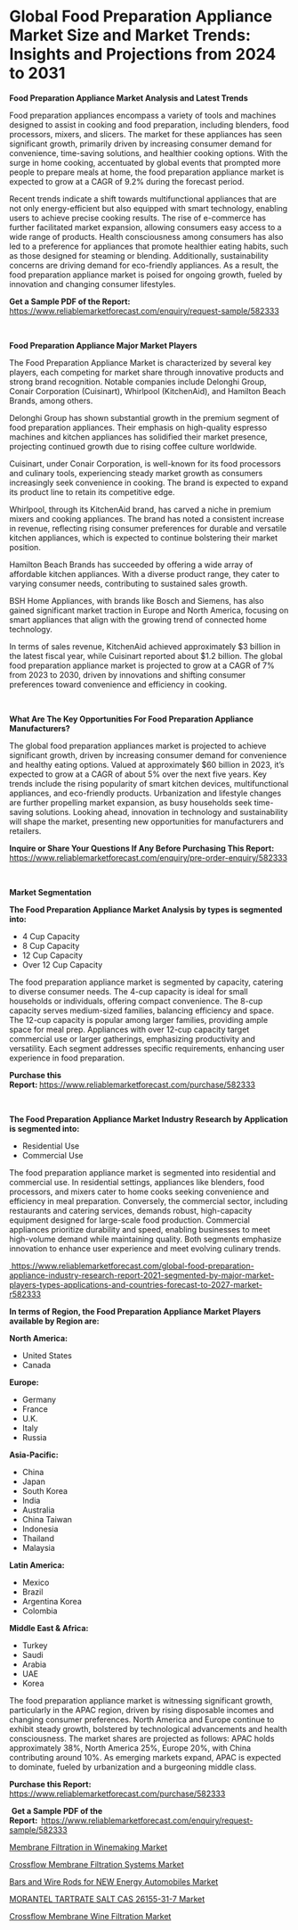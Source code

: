 <p><h1>Global Food Preparation Appliance Market Size and Market Trends: Insights and Projections from 2024 to 2031</h1></p><p><strong>Food Preparation Appliance Market Analysis and Latest Trends</strong></p>
<p><p>Food preparation appliances encompass a variety of tools and machines designed to assist in cooking and food preparation, including blenders, food processors, mixers, and slicers. The market for these appliances has seen significant growth, primarily driven by increasing consumer demand for convenience, time-saving solutions, and healthier cooking options. With the surge in home cooking, accentuated by global events that prompted more people to prepare meals at home, the food preparation appliance market is expected to grow at a CAGR of 9.2% during the forecast period.</p><p>Recent trends indicate a shift towards multifunctional appliances that are not only energy-efficient but also equipped with smart technology, enabling users to achieve precise cooking results. The rise of e-commerce has further facilitated market expansion, allowing consumers easy access to a wide range of products. Health consciousness among consumers has also led to a preference for appliances that promote healthier eating habits, such as those designed for steaming or blending. Additionally, sustainability concerns are driving demand for eco-friendly appliances. As a result, the food preparation appliance market is poised for ongoing growth, fueled by innovation and changing consumer lifestyles.</p></p>
<p><strong>Get a Sample PDF of the Report:&nbsp;</strong> <a href="https://www.reliablemarketforecast.com/enquiry/request-sample/582333?utm_campaign=1169&utm_medium=2&utm_source=Github&utm_content=ia&utm_term=08122024&utm_id=food-preparation-appliance">https://www.reliablemarketforecast.com/enquiry/request-sample/582333</a></p>
<p>&nbsp;</p>
<p><strong>Food Preparation Appliance Major Market Players</strong></p>
<p><p>The Food Preparation Appliance Market is characterized by several key players, each competing for market share through innovative products and strong brand recognition. Notable companies include Delonghi Group, Conair Corporation (Cuisinart), Whirlpool (KitchenAid), and Hamilton Beach Brands, among others.</p><p>Delonghi Group has shown substantial growth in the premium segment of food preparation appliances. Their emphasis on high-quality espresso machines and kitchen appliances has solidified their market presence, projecting continued growth due to rising coffee culture worldwide. </p><p>Cuisinart, under Conair Corporation, is well-known for its food processors and culinary tools, experiencing steady market growth as consumers increasingly seek convenience in cooking. The brand is expected to expand its product line to retain its competitive edge.</p><p>Whirlpool, through its KitchenAid brand, has carved a niche in premium mixers and cooking appliances. The brand has noted a consistent increase in revenue, reflecting rising consumer preferences for durable and versatile kitchen appliances, which is expected to continue bolstering their market position.</p><p>Hamilton Beach Brands has succeeded by offering a wide array of affordable kitchen appliances. With a diverse product range, they cater to varying consumer needs, contributing to sustained sales growth.</p><p>BSH Home Appliances, with brands like Bosch and Siemens, has also gained significant market traction in Europe and North America, focusing on smart appliances that align with the growing trend of connected home technology.</p><p>In terms of sales revenue, KitchenAid achieved approximately $3 billion in the latest fiscal year, while Cuisinart reported about $1.2 billion. The global food preparation appliance market is projected to grow at a CAGR of 7% from 2023 to 2030, driven by innovations and shifting consumer preferences toward convenience and efficiency in cooking.</p></p>
<p>&nbsp;</p>
<p><strong>What Are The Key Opportunities For Food Preparation Appliance Manufacturers?</strong></p>
<p><p>The global food preparation appliances market is projected to achieve significant growth, driven by increasing consumer demand for convenience and healthy eating options. Valued at approximately $60 billion in 2023, it’s expected to grow at a CAGR of about 5% over the next five years. Key trends include the rising popularity of smart kitchen devices, multifunctional appliances, and eco-friendly products. Urbanization and lifestyle changes are further propelling market expansion, as busy households seek time-saving solutions. Looking ahead, innovation in technology and sustainability will shape the market, presenting new opportunities for manufacturers and retailers.</p></p>
<p><strong>Inquire or Share Your Questions If Any Before Purchasing This Report:</strong> <a href="https://www.reliablemarketforecast.com/enquiry/pre-order-enquiry/582333?utm_campaign=1169&utm_medium=2&utm_source=Github&utm_content=ia&utm_term=08122024&utm_id=food-preparation-appliance">https://www.reliablemarketforecast.com/enquiry/pre-order-enquiry/582333</a></p>
<p>&nbsp;</p>
<p><strong>Market Segmentation</strong></p>
<p><strong>The Food Preparation Appliance Market Analysis by types is segmented into:</strong></p>
<p><ul><li>4 Cup Capacity</li><li>8 Cup Capacity</li><li>12 Cup Capacity</li><li>Over 12 Cup Capacity</li></ul></p>
<p><p>The food preparation appliance market is segmented by capacity, catering to diverse consumer needs. The 4-cup capacity is ideal for small households or individuals, offering compact convenience. The 8-cup capacity serves medium-sized families, balancing efficiency and space. The 12-cup capacity is popular among larger families, providing ample space for meal prep. Appliances with over 12-cup capacity target commercial use or larger gatherings, emphasizing productivity and versatility. Each segment addresses specific requirements, enhancing user experience in food preparation.</p></p>
<p><strong>Purchase this Report:&nbsp;</strong><a href="https://www.reliablemarketforecast.com/purchase/582333?utm_campaign=1169&utm_medium=2&utm_source=Github&utm_content=ia&utm_term=08122024&utm_id=food-preparation-appliance">https://www.reliablemarketforecast.com/purchase/582333</a></p>
<p>&nbsp;</p>
<p><strong>The Food Preparation Appliance Market Industry Research by Application is segmented into:</strong></p>
<p><ul><li>Residential Use</li><li>Commercial Use</li></ul></p>
<p><p>The food preparation appliance market is segmented into residential and commercial use. In residential settings, appliances like blenders, food processors, and mixers cater to home cooks seeking convenience and efficiency in meal preparation. Conversely, the commercial sector, including restaurants and catering services, demands robust, high-capacity equipment designed for large-scale food production. Commercial appliances prioritize durability and speed, enabling businesses to meet high-volume demand while maintaining quality. Both segments emphasize innovation to enhance user experience and meet evolving culinary trends.</p></p>
<p><a href="https://www.reliablemarketforecast.com/global-food-preparation-appliance-industry-research-report-2021-segmented-by-major-market-players-types-applications-and-countries-forecast-to-2027-market-r582333?utm_campaign=1169&utm_medium=2&utm_source=Github&utm_content=ia&utm_term=08122024&utm_id=food-preparation-appliance">&nbsp;https://www.reliablemarketforecast.com/global-food-preparation-appliance-industry-research-report-2021-segmented-by-major-market-players-types-applications-and-countries-forecast-to-2027-market-r582333</a></p>
<p><strong>In terms of Region, the Food Preparation Appliance Market Players available by Region are:</strong></p>
<p>
    <p> <strong> North America: </strong>
        <ul>
            <li>United States</li>
            <li>Canada</li>
        </ul>
        </p> 
    <p> <strong> Europe: </strong>
        <ul>
            <li>Germany</li>
            <li>France</li>
            <li>U.K.</li>
            <li>Italy</li>
            <li>Russia</li>
        </ul>
        </p> 
    <p> <strong> Asia-Pacific: </strong>
        <ul>
            <li>China</li>
            <li>Japan</li>
            <li>South Korea</li>
            <li>India</li>
            <li>Australia</li>
            <li>China Taiwan</li>
            <li>Indonesia</li>
            <li>Thailand</li>
            <li>Malaysia</li>
        </ul>
        </p> 
    <p> <strong> Latin America: </strong>
        <ul>
            <li>Mexico</li>
            <li>Brazil</li>
            <li>Argentina Korea</li>
            <li>Colombia</li>
        </ul>
        </p> 
    <p> <strong> Middle East & Africa: </strong>
        <ul>
            <li>Turkey</li>
            <li>Saudi</li>
            <li>Arabia</li>
            <li>UAE</li>
            <li>Korea</li>
        </ul>
    </p>
    </p>
<p><p>The food preparation appliance market is witnessing significant growth, particularly in the APAC region, driven by rising disposable incomes and changing consumer preferences. North America and Europe continue to exhibit steady growth, bolstered by technological advancements and health consciousness. The market shares are projected as follows: APAC holds approximately 38%, North America 25%, Europe 20%, with China contributing around 10%. As emerging markets expand, APAC is expected to dominate, fueled by urbanization and a burgeoning middle class.</p></p>
<p><strong>Purchase this Report: </strong><a href="https://www.reliablemarketforecast.com/purchase/582333?utm_campaign=1169&utm_medium=2&utm_source=Github&utm_content=ia&utm_term=08122024&utm_id=food-preparation-appliance">https://www.reliablemarketforecast.com/purchase/582333</a></p>
<p>&nbsp;<strong>Get a Sample PDF of the Report:&nbsp;&nbsp;</strong><a href="https://www.reliablemarketforecast.com/enquiry/request-sample/582333?utm_campaign=1169&utm_medium=2&utm_source=Github&utm_content=ia&utm_term=08122024&utm_id=food-preparation-appliance">https://www.reliablemarketforecast.com/enquiry/request-sample/582333</a></p>
<p><strong></strong></p>
<p><p><a href="https://www.linkedin.com/pulse/projected-frugal-egon-s954c?utm_campaign=1169&utm_medium=2&utm_source=Github&utm_content=ia&utm_term=08122024&utm_id=food-preparation-appliance">Membrane Filtration in Winemaking Market</a></p><p><a href="https://www.linkedin.com/pulse/crossflow-membrane-filtration-systems-market-metrics-like-eskuc?utm_campaign=1169&utm_medium=2&utm_source=Github&utm_content=ia&utm_term=08122024&utm_id=food-preparation-appliance">Crossflow Membrane Filtration Systems Market</a></p><p><a href="https://www.linkedin.com/pulse/bars-wire-rods-new-energy-automobiles-markets-path-108-cagr-2l1gf?utm_campaign=1169&utm_medium=2&utm_source=Github&utm_content=ia&utm_term=08122024&utm_id=food-preparation-appliance">Bars and Wire Rods for NEW Energy Automobiles Market</a></p><p><a href="https://github.com/pizolina/Market-Research-Report-List-6/blob/main/morantel-tartrate-salt-cas-26155-31-7-market.md?utm_campaign=1169&utm_medium=2&utm_source=Github&utm_content=ia&utm_term=08122024&utm_id=food-preparation-appliance">MORANTEL TARTRATE SALT CAS 26155-31-7 Market</a></p><p><a href="https://www.linkedin.com/pulse/market-insights-eval-pivot-research-8hzxe?utm_campaign=1169&utm_medium=2&utm_source=Github&utm_content=ia&utm_term=08122024&utm_id=food-preparation-appliance">Crossflow Membrane Wine Filtration Market</a></p></p>